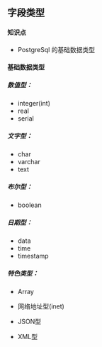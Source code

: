 ## 字段类型

#### 知识点

- PostgreSql 的基础数据类型

#### 基础数据类型

##### 数值型：

- integer(int)
- real
- serial

##### 文字型：

- char
- varchar
- text

##### 布尔型：

- boolean

##### 日期型：

- data
- time
- timestamp

##### 特色类型：

- Array

- 网络地址型(inet)
- JSON型
- XML型

